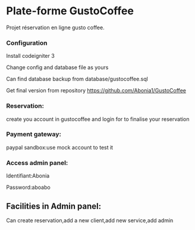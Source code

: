 # Plate-forme GustoCoffee

Projet réservation en ligne gusto coffee.

### Configuration

Install codeigniter 3

Change config and database file as yours

Can find database backup  from database/gustocoffee.sql

Get final version from repository https://github.com/Abonia1/GustoCoffee

### Reservation:

create you account in gustocoffee and login for to finalise your reservation

### Payment gateway:

paypal sandbox:use mock account to test it


### Access admin panel:

Identifiant:Abonia

Password:aboabo

## Facilities in Admin panel:

Can create reservation,add a new client,add new service,add admin


